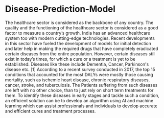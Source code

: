 # Disease-Prediction-Model

The healthcare sector is considered as the backbone of any country. The quality and the functioning of the healthcare sector is considered as a good factor to measure a country’s growth. India has an advanced healthcare system too with modern cutting-edge technologies. Recent developments in this sector have fueled the development of models for initial detection and later help in making the required drugs that have completely eradicated certain diseases from the entire population. 
However, certain diseases still exist in today’s times, for which a cure or a treatment is yet to be established. Diseases like these include Dementia, Cancer, Parkinson's disease etc. [1] According to a recent survey conducted in 2017, the top 15 conditions that accounted for the most DALYs were mostly those causing mortality, such as ischemic heart disease, chronic respiratory diseases, cancer, stroke, and tuberculosis. The Patients suffering from such diseases are left with no other choice, than to just rely on short term treatments for them.
To identify these diseases in early stages and tackle such a condition, an efficient solution can be to develop an algorithm using AI and machine learning which can assist professionals and individuals to develop accurate and efficient cures and treatment processes. 
